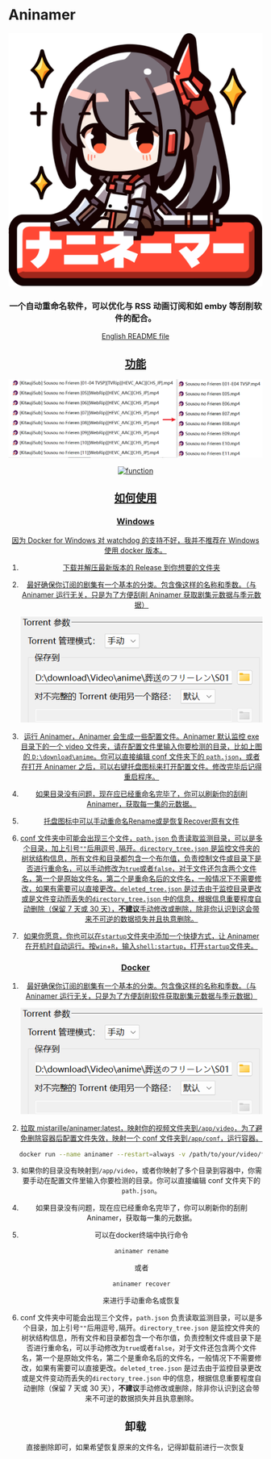 # Aninamer



<div align="center">
    <img src="./image/icon.svg" width="512" alt="Aninamer"/>
<div/>


### 一个自动重命名软件，可以优化与 RSS 动画订阅和如 emby 等刮削软件的配合。

<a href="README.md">English README file

## 功能

![function](./image/function.png)

![function](./image/function2.png)

## 如何使用

### Windows

因为 Docker for Windows 对 watchdog 的支持不好，我并不推荐在 Windows 使用 docker 版本。

1. 下载并解压最新版本的 Release 到你想要的文件夹

2. 最好确保你订阅的剧集有一个基本的分类。包含像这样的名称和季数。（与 Aninamer 运行无关，只是为了方便刮削 Aninamer 获取剧集元数据与季元数据）

   ![basic classification](./image/basic_classification.png)

3. 运行 Aninamer，Aninamer 会生成一些配置文件。Aninamer 默认监控 exe 目录下的一个 video 文件夹，请在配置文件里输入你要检测的目录，比如上图的 `D:\download\anime`。你可以直接编辑 conf 文件夹下的 `path.json`，或者在打开 Aninamer 之后，可以右键托盘图标来打开配置文件。修改完毕后记得重启程序。

4. 如果目录没有问题，现在应已经重命名完毕了，你可以刷新你的刮削 Aninamer，获取每一集的元数据。

5. 托盘图标中可以手动重命名Rename或是恢复Recover原有文件

6. conf 文件夹中可能会出现三个文件，`path.json` 负责读取监测目录，可以是多个目录，加上引号`""`后用逗号`,`隔开。`directory_tree.json` 是监控文件夹的树状结构信息，所有文件和目录都包含一个布尔值，负责控制文件或目录下是否进行重命名，可以手动修改为`true`或者`false`，对于文件还包含两个文件名，第一个是原始文件名，第二个是重命名后的文件名，一般情况下不需要修改，如果有需要可以直接更改。`deleted_tree.json` 是过去由于监控目录更改或是文件变动而丢失的`directory_tree.json` 中的信息，根据信息重要程度自动删除（保留 7 天或 30 天），**不建议**手动修改或删除，除非你认识到这会带来不可逆的数据损失并且执意删除。

7. 如果你愿意，你也可以在`startup`文件夹中添加一个快捷方式，让 Aninamer 在开机时自动运行。按`win`+`R`，输入`shell:startup`，打开`startup`文件夹。

### Docker

1. 最好确保你订阅的剧集有一个基本的分类。包含像这样的名称和季数。（与 Aninamer 运行无关，只是为了方便刮削软件获取剧集元数据与季元数据）

   ![basic classification](./image/basic_classification.png)

2. 拉取 mistarille/aninamer:latest，映射你的视频文件夹到`/app/video`，为了避免删除容器后配置文件失效，映射一个 conf 文件夹到`/app/conf`，运行容器。

```bash
   docker run --name aninamer --restart=always -v /path/to/your/video/folder:/app/video -v  /path/to/your/conf/folder:/app/conf mistarille/aninamer:latest
```

3. 如果你的目录没有映射到`/app/video`，或者你映射了多个目录到容器中，你需要手动在配置文件里输入你要检测的目录。你可以直接编辑 conf 文件夹下的 `path.json`。

4. 如果目录没有问题，现在应已经重命名完毕了，你可以刷新你的刮削 Aninamer，获取每一集的元数据。

5. 可以在docker终端中执行命令

   ```bash
   aninamer rename
   ```

    或者

   ```bash
   aninamer recover
   ```

   来进行手动重命名或恢复

6. conf 文件夹中可能会出现三个文件，`path.json` 负责读取监测目录，可以是多个目录，加上引号`""`后用逗号`,`隔开。`directory_tree.json` 是监控文件夹的树状结构信息，所有文件和目录都包含一个布尔值，负责控制文件或目录下是否进行重命名，可以手动修改为`true`或者`false`，对于文件还包含两个文件名，第一个是原始文件名，第二个是重命名后的文件名，一般情况下不需要修改，如果有需要可以直接更改。`deleted_tree.json` 是过去由于监控目录更改或是文件变动而丢失的`directory_tree.json` 中的信息，根据信息重要程度自动删除（保留 7 天或 30 天），**不建议**手动修改或删除，除非你认识到这会带来不可逆的数据损失并且执意删除。

## 卸载

直接删除即可，如果希望恢复原来的文件名，记得卸载前进行一次恢复
